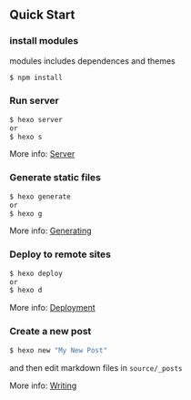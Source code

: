 ## Quick Start

### install modules

modules includes dependences and themes

``` bash
$ npm install
```

### Run server

``` bash
$ hexo server
or
$ hexo s
```

More info: [Server](https://hexo.io/docs/server.html)

### Generate static files

``` bash
$ hexo generate
or
$ hexo g
```

More info: [Generating](https://hexo.io/docs/generating.html)

### Deploy to remote sites

``` bash
$ hexo deploy
or
$ hexo d
```

More info: [Deployment](https://hexo.io/docs/one-command-deployment.html)

### Create a new post

``` bash
$ hexo new "My New Post"
```

and then edit markdown files in `source/_posts`

More info: [Writing](https://hexo.io/docs/writing.html)
